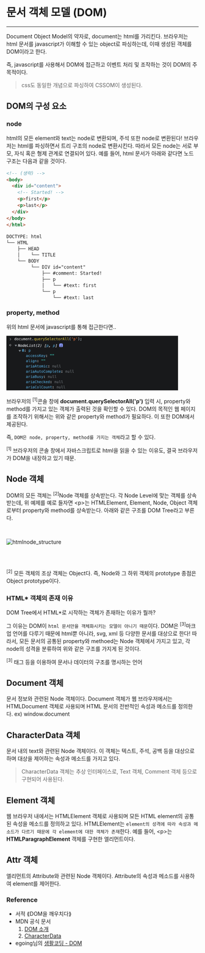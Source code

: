 # 문서 객체 모델 (DOM)

---

Document Object Model의 약자로, document는 html를 가리킨다. 브라우저는 html 문서를 javascript가 이해할 수 있는 object로 파싱하는데, 이때 생성된 객체를 DOM이라고 한다.

즉, javascript를 사용해서 DOM에 접근하고 이벤트 처리 및 조작하는 것이 DOM의 주목적이다.

> css도 동일한 개념으로 파싱하여 CSSOM이 생성된다.

## DOM의 구성 요소

### node

html의 모든 element와 text는 node로 변환되며, 주석 또한 node로 변환된다! 브라우저는 html를 파싱하면서 트리 구조의 node로 변환시킨다. 따라서 모든 node는 서로 부모, 자식 혹은 형제 관계로 연결되어 있다. 예를 들어, html 문서가 아래와 같다면 노드 구조는 다음과 같을 것이다.

```html
<!-- (생략) -->
<body>
  <div id="content">
    <!-- Started! -->
    <p>first</p>
    <p>last</p>
  </div>
</body>
</html>
```

```
DOCTYPE: html
└── HTML
    ├── HEAD
    │    └── TITLE
    └── BODY
         └── DIV id="content"
             ├── #comment: Started!
             ├── p
             │   └── #text: first
             └── p
                 └── #text: last
```

### property, method

위의 html 문서에 javascript를 통해 접근한다면..

<img src="../image/html/dom_javascript_queryAll_console.png" alt="dom_queryAll_console" width="450px"/>

브라우저의 <sup>[1]</sup>콘솔 창에 **document.querySelectorAll('p')** 입력 시, property와 method를 가지고 있는 객체가 출력된 것을 확인할 수 있다. DOM의 목적인 웹 페이지를 조작하기 위해서는 위와 같은 property와 method가 필요하다. 이 또한 DOM에서 제공된다.

즉, `DOM은 node, property, method를 가지는 객체`라고 할 수 있다.

<div class="footnote">
  <sup>[1]</sup> 브라우저의 콘솔 창에서 자바스크립트로 html을 읽을 수 있는 이유도, 결국 브라우저가 DOM을 내장하고 있기 때문.
</div>

## Node 객체

DOM의 모든 객체는 <sup>[2]</sup>Node 객체를 상속받는다. 각 Node Level에 맞는 객체를 상속받는데, 위 예제를 예로 들자면 \<p\>는 HTMLElement, Element, Node, Object 객체로부터 property와 method를 상속받는다. 아래와 같은 구조를 DOM Tree라고 부른다.

<br>

![htmlnode_structure](https://s3.ap-northeast-2.amazonaws.com/opentutorials-user-file/module/904/2242.png)

<br><br>

<div class="footnote">
  <sup>[2]</sup> 모든 객체의 조상 객체는 Object다. 즉, Node와 그 하위 객체의 prototype 종점은 Object prototype이다.
</div>

### HTML\* 객체의 존재 이유

DOM Tree에서 HTML\*로 시작하는 객체가 존재하는 이유가 뭘까?

그 이유는 DOM이 `html 문서만을 객체화시키는 모델이 아니기 때문`이다. DOM은 <sup>[3]</sup>마크업 언어를 다루기 때문에 html뿐 아니라, svg, xml 등 다양한 문서를 대상으로 한다! 따라서, 모든 문서의 공통된 property와 methoed는 Node 객체에서 가지고 있고, 각 node의 성격을 분류하여 위와 같은 구조를 가지게 된 것이다.

<div class="footnote">
  <sup>[3]</sup> 태그 등을 이용하여 문서나 데이터의 구조를 명시하는 언어
</div>

## Document 객체

문서 정보와 관련된 Node 객체이다. Document 객체가 웹 브라우저에서는 HTMLDocument 객체로 사용되며 HTML 문서의 전반적인 속성과 메소드를 정의한다. ex) window.document

## CharacterData 객체

문서 내의 text와 관련된 Node 객체이다. 이 객체는 텍스트, 주석, 공백 등을 대상으로 하며 대상을 제어하는 속성과 메소드를 가지고 있다.

> CharacterData 객체는 추상 인터페이스로, Text 객체, Comment 객체 등으로 구현되어 사용된다.

## Element 객체

웹 브라우저 내에서는 HTMLElement 객체로 사용되며 모든 HTML element의 공통된 속성을 메소드를 정의하고 있다. HTMLElement는 `element의 성격에 따라 속성과 메소드가 다르기 때문에 각 element에 대한 객체가 존재`한다. 예를 들어, \<p\>는 **HTMLParagraphElement** 객체를 구현한 엘리먼트이다.

## Attr 객체

엘리먼트의 Attribute와 관련된 Node 객체이다. Attribute의 속성과 메소드를 사용하여 element를 제어한다.

### Reference

- 서적 ⟪DOM을 깨우치다⟫
- MDN 공식 문서
  1. [DOM 소개](https://developer.mozilla.org/ko/docs/Web/API/Document_Object_Model/Introduction)
  2. [CharacterData](https://developer.mozilla.org/ko/docs/Web/API/CharacterData)
- egoing님의 [생활코딩 - DOM](https://opentutorials.org/course/1375/6655)
